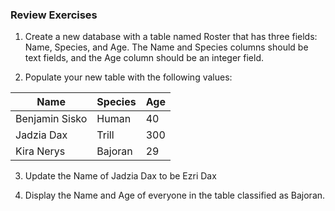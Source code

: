 ### Review Exercises

1. Create a new database with a table named Roster that has three fields: Name, Species, and Age. The Name and Species columns should be text fields, and the Age column should be an integer field.

2. Populate your new table with the following values:

| Name           | Species | Age |
| -------------- | ------- | --- |
| Benjamin Sisko | Human   | 40  |
| Jadzia Dax     | Trill   | 300 |
| Kira Nerys     | Bajoran | 29  |

3. Update the Name of Jadzia Dax to be Ezri Dax

4. Display the Name and Age of everyone in the table classified as Bajoran.
